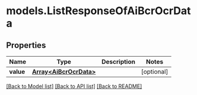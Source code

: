 # models.ListResponseOfAiBcrOcrData
## Properties
Name | Type | Description | Notes
------------ | ------------- | ------------- | -------------
**value** | [**Array&lt;AiBcrOcrData&gt;**](AiBcrOcrData.md) |  | [optional] 



[[Back to Model list]](README.md#documentation-for-models) [[Back to API list]](README.md#documentation-for-api-endpoints) [[Back to README]](README.md)


